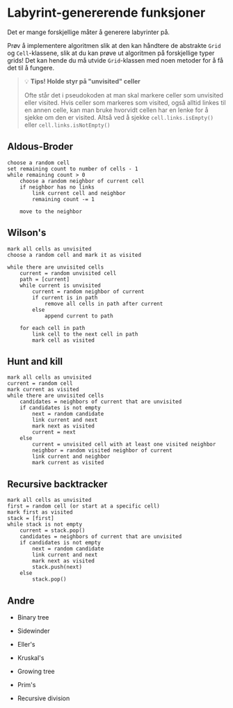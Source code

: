 # Labyrint-genererende funksjoner

Det er mange forskjellige måter å generere labyrinter på.

Prøv å implementere algoritmen slik at den kan håndtere de abstrakte `Grid` og `Cell`-klassene, slik at du kan prøve ut
algoritmen på forskjellige typer grids!
Det kan hende du må utvide `Grid`-klassen med noen metoder for å få det til å fungere.


> 💡 **Tips! Holde styr på "unvisited" celler**
>
> Ofte står det i pseudokoden at man skal markere celler som unvisited eller visited.
> Hvis celler som markeres som visited, også alltid linkes til en annen celle, kan man bruke hvorvidt cellen har en
> lenke for å sjekke om den er visited.
> Altså ved å sjekke `cell.links.isEmpty()` eller `cell.links.isNotEmpty()`

## Aldous-Broder

```raw
choose a random cell
set remaining count to number of cells - 1
while remaining count > 0
    choose a random neighbor of current cell
    if neighbor has no links
        link current cell and neighbor
        remaining count -= 1
        
    move to the neighbor
```

## Wilson's

```raw
mark all cells as unvisited
choose a random cell and mark it as visited

while there are unvisited cells
    current = random unvisited cell
    path = [current]
    while current is unvisited
        current = random neighbor of current
        if current is in path
            remove all cells in path after current
        else
            append current to path
    
    for each cell in path
        link cell to the next cell in path
        mark cell as visited
```

## Hunt and kill

```raw
mark all cells as unvisited
current = random cell
mark current as visited
while there are unvisited cells
    candidates = neighbors of current that are unvisited
    if candidates is not empty
        next = random candidate
        link current and next
        mark next as visited
        current = next
    else
        current = unvisited cell with at least one visited neighbor
        neighbor = random visited neighbor of current
        link current and neighbor
        mark current as visited
```

## Recursive backtracker

```raw
mark all cells as unvisited
first = random cell (or start at a specific cell)
mark first as visited
stack = [first]
while stack is not empty
    current = stack.pop()
    candidates = neighbors of current that are unvisited
    if candidates is not empty
        next = random candidate
        link current and next
        mark next as visited
        stack.push(next)
    else
        stack.pop()
```

## Andre

- Binary tree
- Sidewinder

- Eller's
- Kruskal's
- Growing tree
- Prim's
- Recursive division